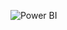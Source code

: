 ![Power BI](https://github.com/Aofficial0/Data-Professional-Survey-Breakdown-Power-BI-/assets/130147615/a22cf0ae-6083-446b-aeeb-405113853791)
